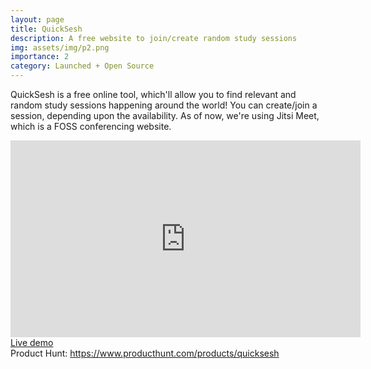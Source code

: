 ```yaml
---
layout: page
title: QuickSesh
description: A free website to join/create random study sessions
img: assets/img/p2.png
importance: 2
category: Launched + Open Source
---
```


QuickSesh is a free online tool, which'll allow you to find relevant and random study sessions happening around the world! You can create/join a session, depending upon the availability. As of now, we're using Jitsi Meet, which is a FOSS conferencing website.<br>

<iframe width="560" height="315" src="https://www.youtube.com/embed/O36RTs8AfHE" title="YouTube video player" frameborder="0" allow="accelerometer; autoplay; clipboard-write; encrypted-media; gyroscope; picture-in-picture" allowfullscreen></iframe>
<br>
<a href = "https://quicksesh.neeltron.repl.co/">Live demo</a><br>
Product Hunt: <a href = "https://www.producthunt.com/products/quicksesh">https://www.producthunt.com/products/quicksesh</a>
